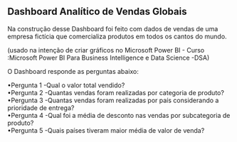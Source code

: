 ## Dashboard Analítico de Vendas Globais

Na construção desse Dashboard foi feito com dados de vendas de uma empresa fictícia que comercializa produtos em todos os cantos do mundo. 

(usado na intenção de criar gráficos no Microsoft Power BI - Curso :Microsoft Power BI Para Business Intelligence e Data Science -DSA)

O Dashboard responde as perguntas abaixo:

•Pergunta 1 -Qual o valor total vendido? <br />
•Pergunta 2 -Quantas vendas foram realizadas por categoria de produto?<br />
•Pergunta 3 -Quantas vendas foram realizadas por país considerando a prioridade de entrega?<br />
•Pergunta 4 -Qual foi a média de desconto nas vendas por subcategoria de produto?<br />
•Pergunta 5 -Quais países tiveram maior média de valor de venda?<br />


